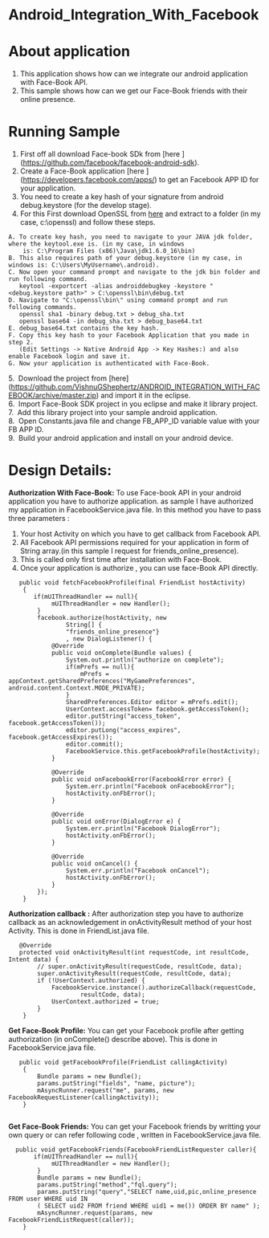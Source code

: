 Android_Integration_With_Facebook
=================================
# About application

1. This application shows how can we integrate our android application with Face-Book API.
2. This sample shows how can we get our Face-Book friends with their online presence.

# Running Sample

1. First off all download Face-book SDk from [here ] (https://github.com/facebook/facebook-android-sdk).
2. Create a Face-Book application [here ] (https://developers.facebook.com/apps/) to get an Facebook APP ID for your 
   application.
3. You need to create a key hash of your signature from android debug.keystore (for the develop stage).
4. For this First download OpenSSL from [here](http://code.google.com/p/openssl-for-windows/downloads/list) and extract to a folder 
   (in my case, c:\openssl) and follow these steps.

```
A. To create key hash, you need to navigate to your JAVA jdk folder, where the keytool.exe is. (in my case, in windows 
    is: C:\Program Files (x86)\Java\jdk1.6.0_16\bin)
B. This also requires path of your debug.keystore (in my case, in windows is: C:\Users\MyUsername\.android).
C. Now open your command prompt and navigate to the jdk bin folder and run following command.
   keytool -exportcert -alias androiddebugkey -keystore "<debug.keystore path>" > C:\openssl\bin\debug.txt
D. Navigate to "C:\openssl\bin\" using command prompt and run following commands.
   openssl sha1 -binary debug.txt > debug_sha.txt
   openssl base64 -in debug_sha.txt > debug_base64.txt
E. debug_base64.txt contains the key hash.
F. Copy this key hash to your Facebook Application that you made in step 2.
   (Edit Settings -> Native Android App -> Key Hashes:) and also enable Facebook login and save it.
G. Now your application is authenticated with Face-Book.
```

5.&nbsp; Download the project from [here] (https://github.com/VishnuGShephertz/ANDROID_INTEGRATION_WITH_FACEBOOK/archive/master.zip) and import it in the eclipse.<br/>
6.&nbsp; Import Face-Book SDK project in you eclipse and make it library project.<br/>
7.&nbsp; Add this library project into your sample android application.<br/>
8.&nbsp; Open Constants.java file and change FB_APP_ID variable value with your FB APP ID.<br/>
9.&nbsp; Build your android application and install on your android device.<br/>

# Design Details:

__Authorization With Face-Book:__ To use Face-book API in your android application you have to authorize application.
 as sample I have authorized my application in FacebookService.java file. In this method you have to pass three parameters :
 1. Your host Activity on which you have to get callback from Facebook API.</br>
 2. All Facebook API permissions required for your application in form of String array.(in this sample I request 
     for friends_online_presence).
 3. This is called only first time after installation  with Face-Book.
 4. Once your application is authorize , you can use face-Book API directly.
 

``` 
   public void fetchFacebookProfile(final FriendList hostActivity)
    {
       if(mUIThreadHandler == null){
    		mUIThreadHandler = new Handler();
    	}
    	facebook.authorize(hostActivity, new
        		String[] {
        		"friends_online_presence"}
        		, new DialogListener() {
            @Override
            public void onComplete(Bundle values) {
            	System.out.println("authorize on complete");
            	if(mPrefs == null){
            		mPrefs = appContext.getSharedPreferences("MyGamePreferences", android.content.Context.MODE_PRIVATE);
            	}
                SharedPreferences.Editor editor = mPrefs.edit();
                UserContext.accessToken= facebook.getAccessToken();
                editor.putString("access_token", facebook.getAccessToken());
                editor.putLong("access_expires", facebook.getAccessExpires());
                editor.commit();
                FacebookService.this.getFacebookProfile(hostActivity);
            }

            @Override
            public void onFacebookError(FacebookError error) {
            	System.err.println("Facebook onFacebookError");
            	hostActivity.onFbError();
            }

            @Override
            public void onError(DialogError e) {
            	System.err.println("Facebook DialogError");
            	hostActivity.onFbError();
            }

            @Override
            public void onCancel() {
            	System.err.println("Facebook onCancel");
            	hostActivity.onFbError();
            }
        });	
    }
```

__Authorization callback :__ After authorization step you have to authorize callback as an acknowledgement in onActivityResult method of your host Activity.
This is done in FriendList.java file.

```
   @Override
   protected void onActivityResult(int requestCode, int resultCode, Intent data) {
		// super.onActivityResult(requestCode, resultCode, data);
		super.onActivityResult(requestCode, resultCode, data);
		if (!UserContext.authorized) {
			FacebookService.instance().authorizeCallback(requestCode,
					resultCode, data);
			UserContext.authorized = true;
		}
	}
```

__Get Face-Book Profile:__ You can get your Facebook profile after getting authorization (in onComplete() describe above).
This is done in FacebookService.java file.

```
   public void getFacebookProfile(FriendList callingActivity)
    {
        Bundle params = new Bundle();
        params.putString("fields", "name, picture");       
        mAsyncRunner.request("me", params, new FacebookRequestListener(callingActivity));
    }
    
```

__Get Face-Book Friends:__ You can get your Facebook friends by writting your own query or can refer following code ,
written in FacebookService.java file.

```
  public void getFacebookFriends(FacebookFriendListRequester caller){
       if(mUIThreadHandler == null){
    		mUIThreadHandler = new Handler();
    	}
        Bundle params = new Bundle();
    	params.putString("method","fql.query");
    	params.putString("query","SELECT name,uid,pic,online_presence FROM user WHERE uid IN 
    	( SELECT uid2 FROM friend WHERE uid1 = me()) ORDER BY name" ); 
    	mAsyncRunner.request(params, new FacebookFriendListRequest(caller));
    }
    
```

